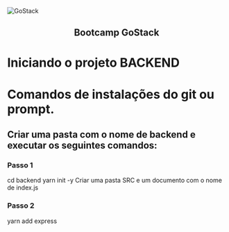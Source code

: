 <img alt="GoStack" src="https://storage.googleapis.com/golden-wind/bootcamp-gostack/header-desafios-new.png" />
<h2 align="center">
Bootcamp GoStack
</h2>

# Iniciando o projeto BACKEND

# Comandos de instalações do git ou prompt.

## Criar uma pasta com o nome de backend e executar os seguintes comandos:

### Passo 1

cd backend
yarn init -y
Criar uma pasta SRC e um documento com o nome de index.js

### Passo 2

yarn add express
